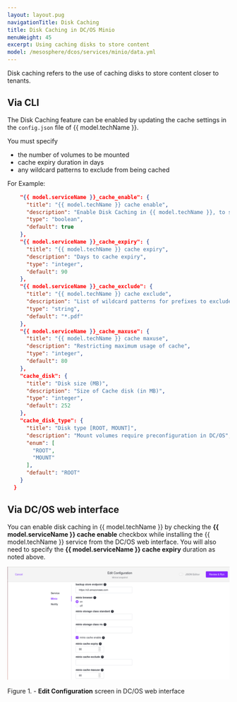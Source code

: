 ```yaml
---
layout: layout.pug
navigationTitle: Disk Caching
title: Disk Caching in DC/OS Minio
menuWeight: 45
excerpt: Using caching disks to store content 
model: /mesosphere/dcos/services/minio/data.yml
---
```


Disk caching refers to the use of caching disks to store content closer to  tenants. 
## Via CLI

The Disk Caching feature can be enabled by updating the cache settings in the `config.json` file of {{ model.techName }}.

You must specify 
* the number of volumes to be mounted
* cache expiry duration in days
* any wildcard patterns to exclude from being cached

For Example:

  ```json
      "{{ model.serviceName }}_cache_enable": {
        "title": "{{ model.techName }} cache enable",
        "description": "Enable Disk Caching in {{ model.techName }}, to store content closer to the tenants",
        "type": "boolean",
        "default": true
      },
      "{{ model.serviceName }}_cache_expiry": {
        "title": "{{ model.techName }} cache expiry",
        "description": "Days to cache expiry",
        "type": "integer",
        "default": 90
      },
      "{{ model.serviceName }}_cache_exclude": {
        "title": "{{ model.techName }} cache exclude",
        "description": "List of wildcard patterns for prefixes to exclude from cache",
        "type": "string",
        "default": "*.pdf"
      },
      "{{ model.serviceName }}_cache_maxuse": {
        "title": "{{ model.techName }} cache maxuse",
        "description": "Restricting maximum usage of cache",
        "type": "integer",
        "default": 80
      },
      "cache_disk": {
        "title": "Disk size (MB)",
        "description": "Size of Cache disk (in MB)",
        "type": "integer",
        "default": 252
      },
      "cache_disk_type": {
        "title": "Disk type [ROOT, MOUNT]",
        "description": "Mount volumes require preconfiguration in DC/OS",
        "enum": [
          "ROOT",
          "MOUNT"
        ],
        "default": "ROOT"
      }
    }
  ```


## Via DC/OS web interface 

You can enable disk caching in {{ model.techName }} by checking the **{{ model.serviceName }} cache enable** checkbox while installing the {{ model.techName }} service from the DC/OS web interface. You will also need to specify the **{{ model.serviceName }} cache expiry** duration as noted above.

  
  [<img src="../../img/Disk_Caching.png" alt="Disk_Caching" width="800"/>](../../img/Disk_Caching.png)

  Figure 1. - **Edit Configuration** screen in DC/OS web interface

